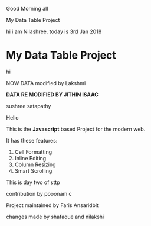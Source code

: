 


Good Morning all

 My Data Table Project


hi i am Nilashree. today is 3rd Jan 2018


# My Data Table Project


hi
 

NOW DATA modified by Lakshmi



**DATA RE MODIFIED BY JITHIN ISAAC**

 sushree satapathy

Hello

This is the **Javascript** based Project for the modern web.

It has these features:
1. Cell Formatting
2. Inline Editing
3. Column Resizing
4. Smart Scrolling

This is day two of sttp

contribution by pooonam c


Project maintained by Faris Ansaridbit


changes made by shafaque and nilakshi


